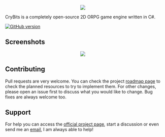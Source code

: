 <p align="center">
  <img src="https://camo.githubusercontent.com/28b7bc2cc8b19a661d442f25e2cc538071c2057b/687474703a2f2f696d673931302e696d616765736861636b2e75732f696d673931302f383237332f6b526d3561732e706e67">
</p>

CryBits is a completely open-source 2D ORPG game engine written in C#.

[![GitHub version](https://d25lcipzij17d.cloudfront.net/badge.svg?id=gh&type=6&v=0.8.0&x2=0)](https://github.com/ricardodalarme/CryBits/releases/tag/0.8.0)

## Screenshots
<p align="center">
  <img src="https://i.ibb.co/34rgmYm/Post.jpg">
</p>

## Contributing
Pull requests are very welcome. You can check the project [roadmap page](https://github.com/ricardodalarme/CryBits/projects/) to check the planned resources to try to implement them. For other changes, please open an issue first to discuss what you would like to change. Bug fixes are always welcome too.

## Support
For help you can access the [official project page](https://www.ascensiongamedev.com/topic/2588-c-crybits-v060/), start a discussion or even send me an [email](ricardoweasley@hotmail.com), I am always able to help!
